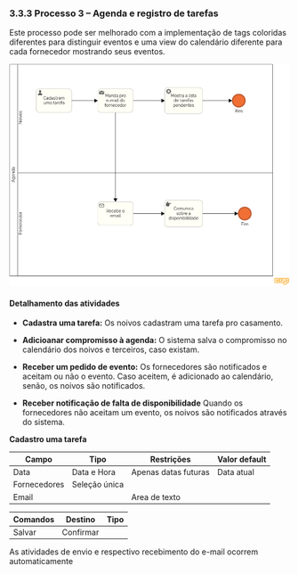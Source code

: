 ### 3.3.3 Processo 3 – Agenda e registro de tarefas

Este processo pode ser melhorado com a implementação de tags coloridas diferentes para distinguir eventos e uma view do calendário diferente para cada fornecedor mostrando seus eventos.

![Calendário e Agenda Diagram](images/agenda.png)

#### Detalhamento das atividades

- **Cadastra uma tarefa:** Os noivos cadastram uma tarefa pro casamento.

- **Adicioanar compromisso à agenda:** O sistema salva o compromisso no calendário dos noivos e terceiros, caso existam.

- **Receber um pedido de evento:** Os fornecedores são notificados e aceitam ou não o evento. Caso aceitem, é adicionado ao calendário, senão, os noivos são notificados.

- **Receber notificação de falta de disponibilidade** Quando os fornecedores não aceitam um evento, os noivos são notificados através do sistema.

**Cadastro uma tarefa**

| **Campo**       | **Tipo**         | **Restrições** | **Valor default** |
| ---             | ---              | ---            | ---               |
| Data           | Data e Hora   | Apenas datas futuras | Data atual      |
| Fornecedores           | Seleção única |               |                   |
| Email |               |        Area de texto           |

| **Comandos**         |  **Destino**                   | **Tipo** |
| ---                  | ---                            | ---               |
| Salvar               | Confirmar                    |                   |

As atividades de envio e respectivo recebimento do e-mail ocorrem automaticamente
